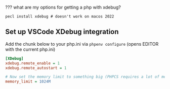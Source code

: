 ??? what are my options for getting a php with xdebug?

```
pecl install xdebug # doesn't work on macos 2022
```

## Set up VSCode XDebug integration

Add the chunk below to your php.ini via `phpenv configure` (opens EDITOR with
the current php.ini)

```ini
[XDebug]
xdebug.remote_enable = 1
xdebug.remote_autostart = 1

# Now set the memory limit to something big (PHPCS requires a lot of memory)
memory_limit = 1024M
```
